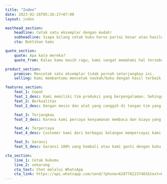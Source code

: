 ```yaml
---
title: "Index"
date: 2023-02-26T05:26:27+07:00
layout: index

masthead_section:
    headline: Cetak satu eksemplar dengan mudah!
    subheadline: Siapa bilang cetak buku harus partai besar atau hasilnya seperti fotokopi?
    cta: Buktikan kami

quote_section:
    quote: Apa kata mereka?
    quote_from: Kalau kamu masih ragu, kami sangat memahami hal tersebut. Tapi orang-orang yang telah memberi kami kesempatan akan kembali untuk ke-sekian kalinya.

product_section:
    promise: Mencetak satu eksemplar tidak pernah seterjangkau ini.
    selling: Kami membantumu mencetak naskah/buku dengan hasil terbaik tanpa memaksamu berpuasa atau mengkonsumsi mie instant selama sebulan ke depan!

features_section:
    feat_1: Cepat
    feat_1_desc: Kami memiliki tim produksi yang berpengalaman. Sehingga pesanan buku bisa teratasi dengan cepat 👍
    feat_2: Berkualitas
    feat_2_desc: Dengan mesin dan alat yang canggih di tangan tim yang berpengalaman, kualitas buku-buku yang kami produksi tidak perlu diragukan

    feat_3: Terjangkau
    feat_3_desc: Karena kami percaya kenyamanan membaca dan biaya yang mahal tidak harus sejajar.

    feat_4: Terpercaya
    feat_4_desc: Customer kami dari berbagai kalangan mempercayai kami untuk mencetak semua buku-buku mereka. Sekarang giliranmu 😀

    feat_5: Garansi
    feat_5_desc: Garansi 100% uang kembali atau kami ganti dengan buku yang baru jika buku yang kami  produksi tidak sesuai pesanan, hasil buram (tidak terbaca), atau hasil jilid tidak kokoh. 🙏

cta_section:
    line_1: Cetak bukumu
    line_2: sekarang
    cta_text: Chat melalui WhatsApp
    cta_link: https://api.whatsapp.com/send/?phone=6287762237403&text=Halo,+gawebukusijitil.+Aku+mau+cetak+buku.
---
```

